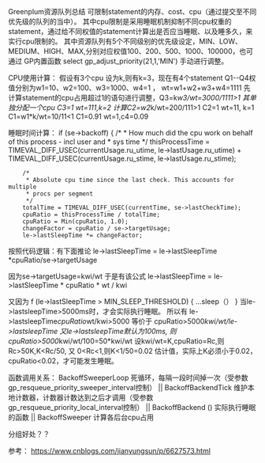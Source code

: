 Greenplum资源队列总结
可限制statement的内存、cost、cpu（通过提交至不同优先级的队列的当中）。
其中cpu限制是采用睡眠机制抑制不同cpu权重的statement，通过给不同权值的statement计算出是否应当睡眠、以及睡多久，来实行cpu限制的。
其中资源队列有5个不同级别的优先级设定，MIN、LOW、MEDIUM、HIGH、MAX,分别对应权值100、200、500、1000、100000，也可通过
GP内置函数 select gp_adjust_priority(21,1,'MIN') 手动进行调整。

CPU使用计算：
假设有3个cpu 设为k,则有k=3，现在有4个statement Q1--Q4权值分别为w1=10、w2=100、w3=1000、w4=1 ，
wt=w1+w2+w3+w4=1111
先计算statement的cpu占用超过1的语句进行调整，Q3=k*w3/wt=3000/1111>1 其单独分配一个cpu C3=1
wt=111,k=2 计算C2=w2*k/wt=200/111>1 C2=1
wt=11, k=1 C1=w1*k/wt=10/11<1 C1=0.91
wt=1,c4=0.09

睡眠时间计算：
if (se->backoff)
	{
		/*
		 * How much did the cpu work on behalf of this process - incl user and
		 * sys time
		 */
		thisProcessTime = TIMEVAL_DIFF_USEC(currentUsage.ru_utime, le->lastUsage.ru_utime)
			+ TIMEVAL_DIFF_USEC(currentUsage.ru_stime, le->lastUsage.ru_stime);

		/*
		 * Absolute cpu time since the last check. This accounts for multiple
		 * procs per segment
		 */
		totalTime = TIMEVAL_DIFF_USEC(currentTime, se->lastCheckTime);
		cpuRatio = thisProcessTime / totalTime;
		cpuRatio = Min(cpuRatio, 1.0);
		changeFactor = cpuRatio / se->targetUsage;
		le->lastSleepTime *= changeFactor;

按照代码逻辑：有下面推论
le->lastSleepTime = le->lastSleepTime *cpuRatio/se->targetUsage

因为se->targetUsage=kwi/wt
于是有该公式	le->lastSleepTime = le->lastSleepTime * cpuRatio * wt / kwi

又因为 f (le->lastSleepTime > MIN_SLEEP_THRESHOLD) {
    ...sleep（）
}
当le->lastsleepTime>5000ms时，才会实际执行睡眠。
所以有 le->lastsleepTime*cpuRatio*wt/kwi>5000 
 等价于 cpuRatio>5000*kwi/wt/le->lastsleepTime
又le->lastsleepTime默认为100ms,
则cpuRatio>5000*kwi/wt/100=50*kwi/wt
设kwi/wt=K,cpuRatio=Rc,则Rc>50K,K<Rc/50, 又 0<Rc<1,则K<1/50=0.02
估计值，实际上K必须小于0.02，cpuRatio<0.02，才可能发生睡眠。

函数调用关系：
BackoffSweeperLoop 死循环，每隔一段时间掉一次（受参数gp_resqueue_priority_sweeper_interval控制）
   ||
   BackoffBackendTick 维护本地计数器，计数器计数达到之后才调用（受参数gp_resqueue_priority_local_interval控制）
      ||
      BackoffBackend () 实际执行睡眠的函数
   ||
BackoffSweeper 计算各后台cpu占用


分组好处？？


参考：
https://www.cnblogs.com/jianyungsun/p/6627573.html

